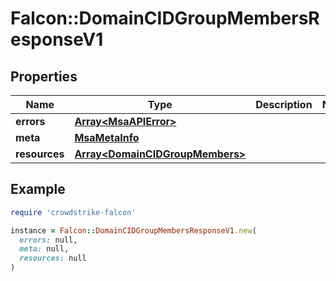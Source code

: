 # Falcon::DomainCIDGroupMembersResponseV1

## Properties

| Name | Type | Description | Notes |
| ---- | ---- | ----------- | ----- |
| **errors** | [**Array&lt;MsaAPIError&gt;**](MsaAPIError.md) |  |  |
| **meta** | [**MsaMetaInfo**](MsaMetaInfo.md) |  |  |
| **resources** | [**Array&lt;DomainCIDGroupMembers&gt;**](DomainCIDGroupMembers.md) |  |  |

## Example

```ruby
require 'crowdstrike-falcon'

instance = Falcon::DomainCIDGroupMembersResponseV1.new(
  errors: null,
  meta: null,
  resources: null
)
```

